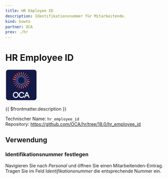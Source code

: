 ```yaml
---
title: HR Employee ID
description: Identifikationsnummer für Mitarbeitende.
kind: howto
partner: OCA
prev: ./hr
---
```

# HR Employee ID
![icon_oca_app](attachments/icon_oca_app.png)

{{ $frontmatter.description }}

Technischer Name: `hr_employee_id`\
Repository: <https://github.com/OCA/hr/tree/18.0/hr_employee_id>

## Verwendung

### Identifikationsnummer festlegen

Navigieren Sie nach *Personal* und öffnen Sie einen Mitarbeitenden-Eintrag. Tragen Sie im Feld *Identifikationsnummer* die entsprechende Nummer ein.
